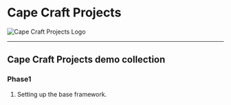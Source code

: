 # Cape Craft Projects

![Cape Craft Projects Logo](https://durbanvilledistillery.com/images/CCLogo.png)

___

## Cape Craft Projects demo collection

### Phase1

1. Setting up the base framework.
